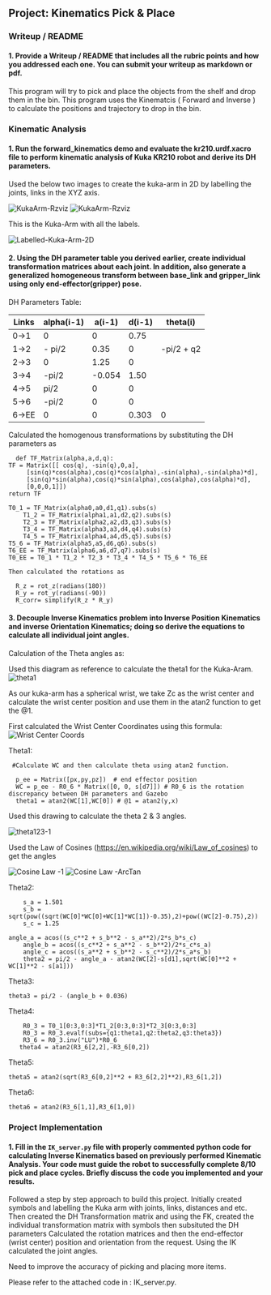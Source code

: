 
## Project: Kinematics Pick & Place

### Writeup / README

#### 1. Provide a Writeup / README that includes all the rubric points and how you addressed each one.  You can submit your writeup as markdown or pdf.  

This program will try to pick and place the objects from the shelf and drop them in the bin.
This program uses the Kinematcis ( Forward and Inverse ) to calculate the positions and trajectory to drop in the bin.

[//]: # (Image References)

[image1]: ./images/Kuka-Arm1.PNG
[image2]: ./images/Kuka-Arm2.PNG
[image3]: ./images/Label-Kuka-Arm.jpg
[image4]: ./images/Theta-angles-1-2-3.PNG
[image5]: ./images/ik-copy.png
[image6]: ./images/l21-l-inverse-kinematics-01.png
[image7]: ./images/WC-coords.png
[image8]: ./images/l20-inverse-kinematics-02.png
[image9]: ./images/law-cosines-arctan.PNG
[image10]: ./images/law-cosines-1.PNG

### Kinematic Analysis
#### 1. Run the forward_kinematics demo and evaluate the kr210.urdf.xacro file to perform kinematic analysis of Kuka KR210 robot and derive its DH parameters.

Used the below two images to create the kuka-arm in 2D by labelling the joints, links in the XYZ axis.

![KukaArm-Rzviz][image1]     ![KukaArm-Rzviz][image2] 


This is the Kuka-Arm with all the labels.

![Labelled-Kuka-Arm-2D][image3] 



#### 2. Using the DH parameter table you derived earlier, create individual transformation matrices about each joint. In addition, also generate a generalized homogeneous transform between base_link and gripper_link using only end-effector(gripper) pose.

DH Parameters Table:

Links | alpha(i-1) | a(i-1) | d(i-1) | theta(i)
--- | --- | --- | --- | ---
0->1 | 0 | 0 | 0.75 | 
1->2 | - pi/2 | 0.35 | 0 | -pi/2 + q2
2->3 | 0 | 1.25 | 0 | 
3->4 |  -pi/2 | -0.054 | 1.50 | 
4->5 | pi/2 | 0 | 0 | 
5->6 | -pi/2 | 0 | 0 | 
6->EE | 0 | 0 | 0.303 | 0

Calculated the homogenous transformations by substituting the DH parameters as 

      def TF_Matrix(alpha,a,d,q):
	TF = Matrix([[ cos(q), -sin(q),0,a],
	     [sin(q)*cos(alpha),cos(q)*cos(alpha),-sin(alpha),-sin(alpha)*d],
	     [sin(q)*sin(alpha),cos(q)*sin(alpha),cos(alpha),cos(alpha)*d],
	     [0,0,0,1]])
	return TF
	
 	T0_1 = TF_Matrix(alpha0,a0,d1,q1).subs(s)
    	T1_2 = TF_Matrix(alpha1,a1,d2,q2).subs(s)
    	T2_3 = TF_Matrix(alpha2,a2,d3,q3).subs(s)
        T3_4 = TF_Matrix(alpha3,a3,d4,q4).subs(s)
        T4_5 = TF_Matrix(alpha4,a4,d5,q5).subs(s)
	T5_6 = TF_Matrix(alpha5,a5,d6,q6).subs(s)
	T6_EE = TF_Matrix(alpha6,a6,d7,q7).subs(s)
	T0_EE = T0_1 * T1_2 * T2_3 * T3_4 * T4_5 * T5_6 * T6_EE
      
    Then calculated the rotations as
      
      R_z = rot_z(radians(180))
      R_y = rot_y(radians(-90))
      R_corr= simplify(R_z * R_y)
        
#### 3. Decouple Inverse Kinematics problem into Inverse Position Kinematics and inverse Orientation Kinematics; doing so derive the equations to calculate all individual joint angles.

Calculation of the Theta angles as:


Used this diagram as reference to calculate the theta1 for the Kuka-Aram.
![theta1][image6]

As our kuka-arm has a spherical wrist, we take Zc as the wrist center and calculate the wrist center position and use them in the atan2 function to get the @1.

First calculated the Wrist Center Coordinates using this formula:
![Wrist Center Coords][image7]


Theta1:
     
     #Calculate WC and then calculate theta using atan2 function.
      
      p_ee = Matrix([px,py,pz])  # end effector position
      WC = p_ee - R0_6 * Matrix([0, 0, s[d7]]) # R0_6 is the rotation discrepancy between DH parameters and Gazebo
      theta1 = atan2(WC[1],WC[0]) # @1 = atan2(y,x)



Used this drawing to calculate the theta 2 & 3 angles.

![theta123-1][image5]

Used the Law of Cosines  (https://en.wikipedia.org/wiki/Law_of_cosines) to get the angles

![Cosine Law -1 ][image9]
![Cosine Law -ArcTan ][image10]


Theta2:
    
    	s_a = 1.501
        s_b = sqrt(pow((sqrt(WC[0]*WC[0]+WC[1]*WC[1])-0.35),2)+pow((WC[2]-0.75),2))
        s_c = 1.25

	angle_a = acos((s_c**2 + s_b**2 - s_a**2)/2*s_b*s_c)
        angle_b = acos((s_c**2 + s_a**2 - s_b**2)/2*s_c*s_a)
        angle_c = acos((s_a**2 + s_b**2 - s_c**2)/2*s_a*s_b)
        theta2 = pi/2 - angle_a - atan2(WC[2]-s[d1],sqrt(WC[0]**2 + WC[1]**2 - s[a1]))
 
 Theta3:
 
 	theta3 = pi/2 - (angle_b + 0.036)



  Theta4:
       
       	R0_3 = T0_1[0:3,0:3]*T1_2[0:3,0:3]*T2_3[0:3,0:3]
        R0_3 = R0_3.evalf(subs={q1:theta1,q2:theta2,q3:theta3})
        R3_6 = R0_3.inv("LU")*R0_6
       theta4 = atan2(R3_6[2,2],-R3_6[0,2])
  
  Theta5:
  
  	theta5 = atan2(sqrt(R3_6[0,2]**2 + R3_6[2,2]**2),R3_6[1,2])
  
  Theta6:
  
  	theta6 = atan2(R3_6[1,1],R3_6[1,0])




### Project Implementation

#### 1. Fill in the `IK_server.py` file with properly commented python code for calculating Inverse Kinematics based on previously performed Kinematic Analysis. Your code must guide the robot to successfully complete 8/10 pick and place cycles. Briefly discuss the code you implemented and your results. 

Followed a step by step approach to build this project.
Initially created symbols and labelling the Kuka arm with joints, links, distances and etc.
Then created the DH Transformation matrix and using the FK, created the individual transformation matrix with symbols then subsituted the DH parameters
Calculated the rotation matrices and then the end-effector (wrist center) position and orientation from the  request.
Using the IK calculated the joint angles.

Need to improve the accuracy of picking and placing more items.

Please refer to the attached code in :  IK_server.py.

